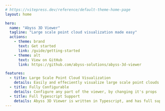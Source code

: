 ```yaml
---
# https://vitepress.dev/reference/default-theme-home-page
layout: home

hero:
  name: "Abyss 3D Viewer"
  tagline: "Large scale point cloud visualization made easy"
  actions:
    - theme: brand
      text: Get started
      link: /guide/getting-started
    - theme: alt
      text: View on GitHub
      link: https://github.com/abyss-solutions/abyss-3d-viewer

features:
  - title: Large Scale Point Cloud Visualization
    details: Easily and effeciently visualize large scale point clouds in the browser.
  - title: Fully Configurable
    details: Configure any part of the viewer, by changing it's props
  - title: Full Typescript Support
    details: Abyss 3D Viewer is written in Typescript, and has full support for it.
---
```


